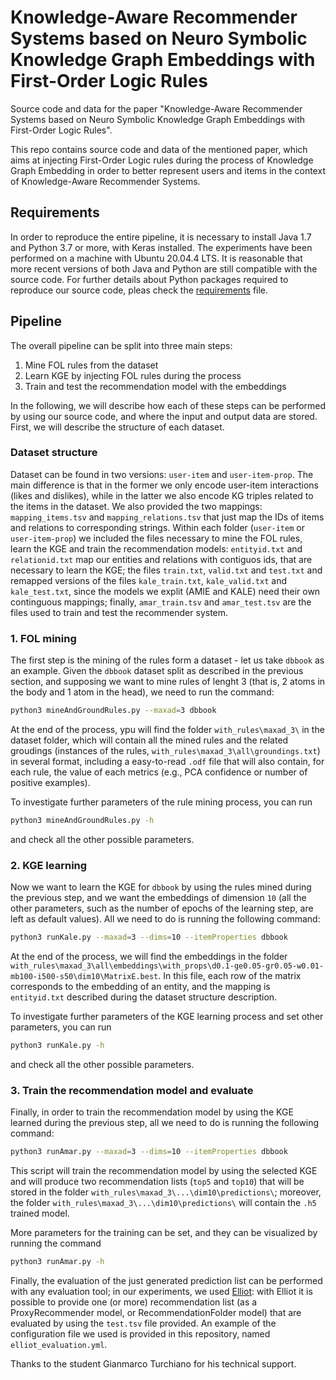 # Knowledge-Aware Recommender Systems based on Neuro Symbolic Knowledge Graph Embeddings with First-Order Logic Rules
Source code and data for the paper "Knowledge-Aware Recommender Systems based on Neuro Symbolic Knowledge Graph Embeddings with First-Order Logic Rules".

This repo contains source code and data of the mentioned paper, which aims at injecting First-Order Logic rules during the process of Knowledge Graph Embedding in order to better represent users and items in the context of Knowledge-Aware Recommender Systems.

## Requirements
In order to reproduce the entire pipeline, it is necessary to install Java 1.7 and Python 3.7 or more, with Keras installed. The experiments have been performed on a machine with Ubuntu 20.04.4 LTS. 
It is reasonable that more recent versions of both Java and Python are still compatible with the source code. For further details about Python packages required to reproduce our source code, pleas check the [requirements](https://github.com/swapUniba/KARS_NeSy_KGE_with_FOL_rules/blob/main/req.txt) file.

## Pipeline
The overall pipeline can be split into three main steps:
1. Mine FOL rules from the dataset
2. Learn KGE by injecting FOL rules during the process
3. Train and test the recommendation model with the embeddings

In the following, we will describe how each of these steps can be performed by using our source code, and where the input and output data are stored.
First, we will describe the structure of each dataset.

### Dataset structure
Dataset can be found in two versions: `user-item` and `user-item-prop`. The main difference is that in the former we only encode user-item interactions (likes and dislikes), while in the latter we also encode KG triples related to the items in the dataset. We also provided the two mappings: `mapping_items.tsv` and `mapping_relations.tsv` that just map the IDs of items and relations to corresponding strings.
Within each folder (`user-item` or `user-item-prop`) we included the files necessary to mine the FOL rules, learn the KGE and train the recommendation models: `entityid.txt` and `relationid.txt` map our entities and relations with contiguos ids, that are necessary to learn the KGE; the files `train.txt`, `valid.txt` and `test.txt` and remapped versions of the files `kale_train.txt`, `kale_valid.txt` and `kale_test.txt`, since the models we explit (AMIE and KALE) need their own continguous mappings; finally, `amar_train.tsv` and `amar_test.tsv` are the files used to train and test the recommender system.


### 1. FOL mining
The first step is the mining of the rules form a dataset - let us take `dbbook` as an example. 
Given the `dbbook` dataset split as described in the previous section, and supposing we want to mine rules of lenght 3 (that is, 2 atoms in the body and 1 atom in the head), we need to run the command:
```sh
python3 mineAndGroundRules.py --maxad=3 dbbook
```
At the end of the process, ypu will find the folder `with_rules\maxad_3\` in the dataset folder, which will contain all the mined rules and the related groudings (instances of the rules, `with_rules\maxad_3\all\groundings.txt`) in several format, including a easy-to-read `.odf` file that will also contain, for each rule, the value of each metrics (e.g., PCA confidence or number of positive examples).

To investigate further parameters of the rule mining process, you can run
```sh
python3 mineAndGroundRules.py -h
```
and check all the other possible parameters.




### 2. KGE learning
Now we want to learn the KGE for `dbbook` by using the rules mined during the previous step, and we want the embeddings of dimension `10` (all the other parameters, such as the number of epochs of the learning step, are left as default values). All we need to do is running the following command:
```sh
python3 runKale.py --maxad=3 --dims=10 --itemProperties dbbook
```
At the end of the process, we will find the embeddings in the folder `with_rules\maxad_3\all\embeddings\with_props\d0.1-ge0.05-gr0.05-w0.01-mb100-i500-s50\dim10\MatrixE.best`. In this file, each row of the matrix corresponds to the embedding of an entity, and the mapping is `entityid.txt` described during the dataset structure description.

To investigate further parameters of the KGE learning process and set other parameters, you can run
```sh
python3 runKale.py -h
```
and check all the other possible parameters.

### 3. Train the recommendation model and evaluate

Finally, in order to train the recommendation model by using the KGE learned during the previous step, all we need to do is running the following command:

```sh
python3 runAmar.py --maxad=3 --dims=10 --itemProperties dbbook
```
This script will train the recommendation model by using the selected KGE and will produce two recommendation lists (`top5` and `top10`) that will be stored in the folder `with_rules\maxad_3\...\dim10\predictions\`; moreover, the folder `with_rules\maxad_3\...\dim10\predictions\` will contain the `.h5` trained model.

More parameters for the training can be set, and they can be visualized by running the command
```sh
python3 runAmar.py -h
```

Finally, the evaluation of the just generated prediction list can be performed with any evaluation tool; in our experiments, we used [Elliot](https://elliot.readthedocs.io/en/latest/): with Elliot it is possible to provide one (or more) recommendation list (as a ProxyRecommender model, or RecommendationFolder model) that are evaluated by using the `test.tsv` file provided. An example of the configuration file we used is provided in this repository, named `elliot_evaluation.yml`.


Thanks to the student Gianmarco Turchiano for his technical support.